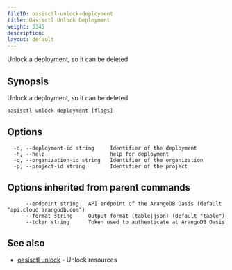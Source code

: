 ```yaml
---
fileID: oasisctl-unlock-deployment
title: Oasisctl Unlock Deployment
weight: 3345
description: 
layout: default
---
```

Unlock a deployment, so it can be deleted

## Synopsis

Unlock a deployment, so it can be deleted

```
oasisctl unlock deployment [flags]
```

## Options

```
  -d, --deployment-id string     Identifier of the deployment
  -h, --help                     help for deployment
  -o, --organization-id string   Identifier of the organization
  -p, --project-id string        Identifier of the project
```

## Options inherited from parent commands

```
      --endpoint string   API endpoint of the ArangoDB Oasis (default "api.cloud.arangodb.com")
      --format string     Output format (table|json) (default "table")
      --token string      Token used to authenticate at ArangoDB Oasis
```

## See also

* [oasisctl unlock]()	 - Unlock resources

